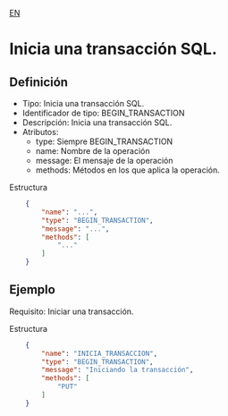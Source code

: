 [EN](BEGIN_TRANSACTION.md)
# Inicia una transacción SQL.

## Definición
* Tipo: Inicia una transacción SQL.
* Identificador de tipo: BEGIN_TRANSACTION
* Descripción: Inicia una transacción SQL.
* Atributos:
  * type: Siempre BEGIN_TRANSACTION
  * name: Nombre de la operación
  * message: El mensaje de la operación
  * methods: Métodos en los que aplica la operación.

Estructura
```json
	{
		"name": "...",
		"type": "BEGIN_TRANSACTION",
		"message": "...",
		"methods": [
			"..."
		]
	}
```
## Ejemplo

Requisito: Iniciar una transacción.

Estructura
```json
	{
		"name": "INICIA_TRANSACCION",
		"type": "BEGIN_TRANSACTION",
		"message": "Iniciando la transacción",
		"methods": [
			"PUT"
		]
	}
```
